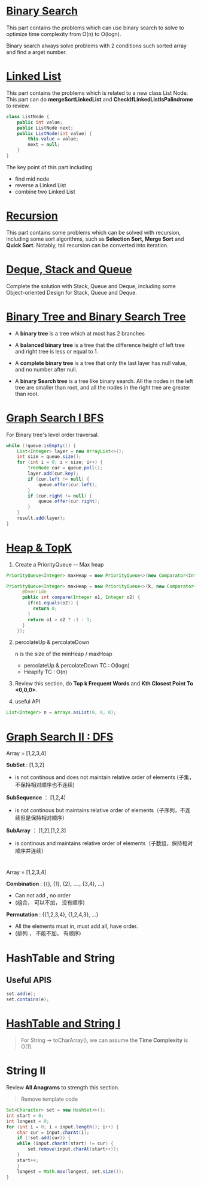 # [Binary Search](https://github.com/Jianuo-Always-Coding/laicode_solution_java/tree/main/BinarySearch/)

This part contains the problems which can use binary search to solve to optimize time complexity from O(n) to O(logn).

Binary search always solve problems with 2 conditions such sorted array and find a arget number.

# [Linked List](https://github.com/Jianuo-Always-Coding/laicode_solution_java/tree/main/LinkedList/)

This part contains the problems which is related to a new class List Node. This part can do **mergeSortLinkedList** and **CheckIfLinkedListIsPalindrome** to review.

```java
class ListNode {
    public int value;
    public ListNode next;
    public ListNode(int value) {
        this.value = value;
        next = null;
    }
}

```

The key point of this part including

- find mid node
- reverse a Linked List
- combine two Linked List

# [Recursion](https://github.com/Jianuo-Always-Coding/laicode_solution_java/tree/main/Recursion/)

This part contains some problems which can be solved with recursion, including some sort algorithms, such as **Selection Sort, Merge Sort** and **Quick Sort**. Notably, tail recursion can be converted into iteration.

# [Deque, Stack and Queue](https://github.com/Jianuo-Always-Coding/laicode_solution_java/tree/main/DequeAndQueue/)

Complete the solution with Stack, Queue and Deque, including some Object-oriented Design for Stack, Queue and Deque.

# [Binary Tree and Binary Search Tree](https://github.com/Jianuo-Always-Coding/laicode_solution_java/tree/main/BinaryTreeAndBinarySearchTree/)

- A **binary tree** is a tree which at most has 2 branches
- A **balanced binary tree** is a tree that the difference height of left tree and right tree is less or equal to 1.
- A **complete binary tree** is a tree that only the last layer has null value, and no number after null.

- A **binary Search tree** is a tree like binary search. All the nodes in the left tree are smaller than root, and all the nodes in the right tree are greater than root.

# [Graph Search I BFS](https://github.com/Jianuo-Always-Coding/laicode_solution_java/tree/main/GraphSearchIBFS/)

For Binary tree's level order traversal.

```java
while (!queue.isEmpty()) {
    List<Integer> layer = new ArrayList<>();
    int size = queue.size();
    for (int i = 0; i < size; i++) {
        TreeNode cur = queue.poll();
        layer.add(cur.key);
        if (cur.left != null) {
            queue.offer(cur.left);
        }
        if (cur.right != null) {
            queue.offer(cur.right);
        }
    }
    result.add(layer);
}
```

# [Heap & TopK](https://github.com/Jianuo-Always-Coding/laicode_solution_java/tree/main/BinaryHeap&TopK/)

1. Create a PriorityQueue -- Max heap

```java
PriorityQueue<Integer> maxHeap = new PriorityQueue<>(new Comparator<Integer>(k, Collections.reverseOrder()));
```

```java
PriorityQueue<Integer> maxHeap = new PriorityQueue<>(k, new Comparator<Integer>() {
      @Override
      public int compare(Integer o1, Integer o2) {
        if(o1.equals(o2)) {
          return 0;
        }
        return o1 > o2 ? -1 : 1;
      }
    });
```

2. percolateUp & percolateDown

   n is the size of the minHeap / maxHeap

   - percolateUp & percolateDown TC : O(logn)
   - Heapify TC : O(n)

3. Review this section, do **Top k Frequent Words** and **Kth Closest Point To <0,0,0>**.
4. useful API

```java
List<Integer> n = Arrays.asList(0, 0, 0);
```

# [Graph Search II : DFS](https://github.com/Jianuo-Always-Coding/laicode_solution_java/tree/main/Graph%20Search%20II%20%3A%20DFS)

Array = [1,2,3,4]

**SubSet** : [1,3,2]

- is not continous and does not maintain relative order of elements (子集，不保持相对顺序也不连续)

**SubSequence** ： [1,2,4]

- is not continous but maintains relative order of elements（子序列，不连续但是保持相对顺序）

**SubArray** ： [1,2],[1,2,3]

- is continous and maintains relative order of elements（子数组，保持相对顺序并连续）

#

Array = [1,2,3,4]

**Combination** : {{}, {1}, {2}, ...., {3,4}, ...}

- Can not add , no order
- (组合， 可以不加， 没有顺序)

**Permutation** : {{1,2,3,4}, {1,2,4,3}, ...}

- All the elements must in, must add all, have order.
- (排列 ， 不能不加， 有顺序)

# HashTable and String

## Useful APIS

```java
set.add(e);
set.contains(e);
```

# [HashTable and String I](https://github.com/Jianuo-Always-Coding/laicode_solution_java/tree/main/HashTable_and_String_I)

> For String -> toCharArray(), we can assume the **Time Complexity** is O(1).

# String II

Review **All Anagrams** to strength this section.

> Remove template code
```java
Set<Character> set = new HashSet<>();
int start = 0;
int longest = 0;
for (int i = 0; i < input.length(); i++) {
    char cur = input.charAt(i);
    if (!set.add(cur)) {
    while (input.charAt(start) != cur) {
        set.remove(input.charAt(start++));
    }
    start++;
    }
    longest = Math.max(longest, set.size());
}
```
